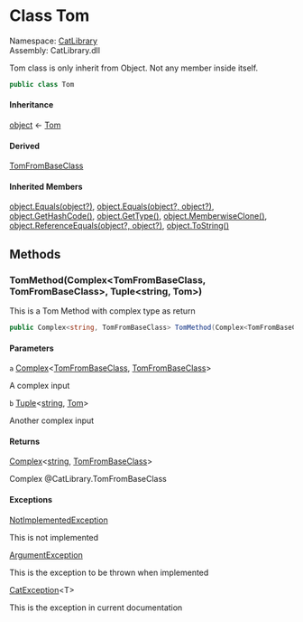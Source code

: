 ﻿# Class Tom

Namespace: [CatLibrary](CatLibrary.md)  
Assembly: CatLibrary.dll  

Tom class is only inherit from Object. Not any member inside itself.

```csharp
public class Tom
```

#### Inheritance

[object](https://learn.microsoft.com/dotnet/api/system.object) ← 
[Tom](CatLibrary.Tom.md)

#### Derived

[TomFromBaseClass](CatLibrary.TomFromBaseClass.md)

#### Inherited Members

[object.Equals\(object?\)](https://learn.microsoft.com/dotnet/api/system.object.equals\#system\-object\-equals\(system\-object\)), 
[object.Equals\(object?, object?\)](https://learn.microsoft.com/dotnet/api/system.object.equals\#system\-object\-equals\(system\-object\-system\-object\)), 
[object.GetHashCode\(\)](https://learn.microsoft.com/dotnet/api/system.object.gethashcode), 
[object.GetType\(\)](https://learn.microsoft.com/dotnet/api/system.object.gettype), 
[object.MemberwiseClone\(\)](https://learn.microsoft.com/dotnet/api/system.object.memberwiseclone), 
[object.ReferenceEquals\(object?, object?\)](https://learn.microsoft.com/dotnet/api/system.object.referenceequals), 
[object.ToString\(\)](https://learn.microsoft.com/dotnet/api/system.object.tostring)

## Methods

### <a id="CatLibrary_Tom_TomMethod_CatLibrary_Complex_CatLibrary_TomFromBaseClass_CatLibrary_TomFromBaseClass__System_Tuple_System_String_CatLibrary_Tom__"></a> TomMethod\(Complex<TomFromBaseClass, TomFromBaseClass\>, Tuple<string, Tom\>\)

This is a Tom Method with complex type as return

```csharp
public Complex<string, TomFromBaseClass> TomMethod(Complex<TomFromBaseClass, TomFromBaseClass> a, Tuple<string, Tom> b)
```

#### Parameters

`a` [Complex](CatLibrary.Complex\-2.md)<[TomFromBaseClass](CatLibrary.TomFromBaseClass.md), [TomFromBaseClass](CatLibrary.TomFromBaseClass.md)\>

A complex input

`b` [Tuple](https://learn.microsoft.com/dotnet/api/system.tuple\-2)<[string](https://learn.microsoft.com/dotnet/api/system.string), [Tom](CatLibrary.Tom.md)\>

Another complex input

#### Returns

 [Complex](CatLibrary.Complex\-2.md)<[string](https://learn.microsoft.com/dotnet/api/system.string), [TomFromBaseClass](CatLibrary.TomFromBaseClass.md)\>

Complex @CatLibrary.TomFromBaseClass

#### Exceptions

 [NotImplementedException](https://learn.microsoft.com/dotnet/api/system.notimplementedexception)

This is not implemented

 [ArgumentException](https://learn.microsoft.com/dotnet/api/system.argumentexception)

This is the exception to be thrown when implemented

 [CatException](CatLibrary.CatException\-1.md)<T\>

This is the exception in current documentation

